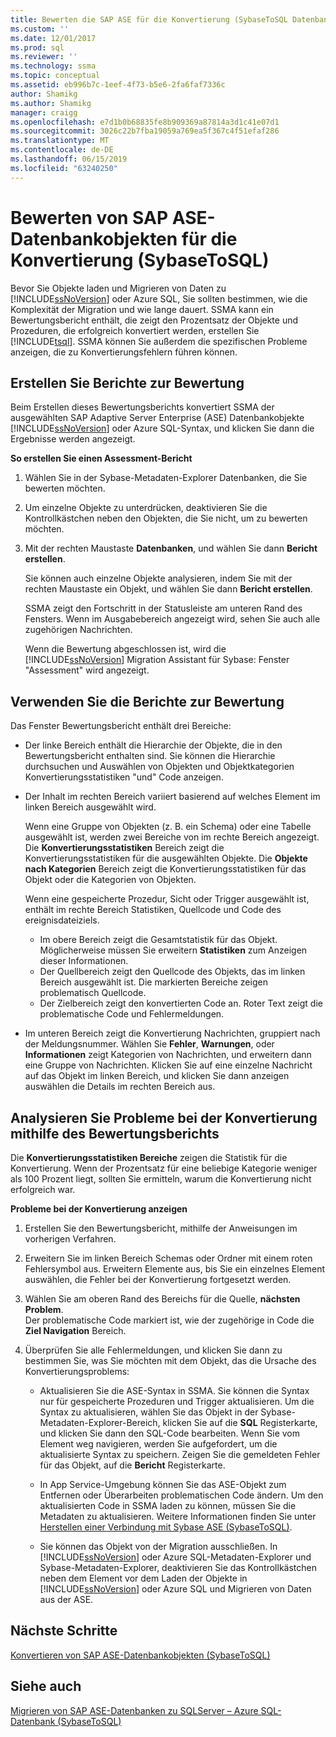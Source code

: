 ```yaml
---
title: Bewerten die SAP ASE für die Konvertierung (SybaseToSQL Datenbankobjekte) | Microsoft-Dokumentation
ms.custom: ''
ms.date: 12/01/2017
ms.prod: sql
ms.reviewer: ''
ms.technology: ssma
ms.topic: conceptual
ms.assetid: eb996b7c-1eef-4f73-b5e6-2fa6faf7336c
author: Shamikg
ms.author: Shamikg
manager: craigg
ms.openlocfilehash: e7d1b0b68835fe8b909369a87814a3d1c41e07d1
ms.sourcegitcommit: 3026c22b7fba19059a769ea5f367c4f51efaf286
ms.translationtype: MT
ms.contentlocale: de-DE
ms.lasthandoff: 06/15/2019
ms.locfileid: "63240250"
---
```

# <a name="assessing-sap-ase-database-objects-for-conversion-sybasetosql"></a>Bewerten von SAP ASE-Datenbankobjekten für die Konvertierung (SybaseToSQL)
Bevor Sie Objekte laden und Migrieren von Daten zu [!INCLUDE[ssNoVersion](../../includes/ssnoversion-md.md)] oder Azure SQL, Sie sollten bestimmen, wie die Komplexität der Migration und wie lange dauert. SSMA kann ein Bewertungsbericht enthält, die zeigt den Prozentsatz der Objekte und Prozeduren, die erfolgreich konvertiert werden, erstellen Sie [!INCLUDE[tsql](../../includes/tsql-md.md)]. SSMA können Sie außerdem die spezifischen Probleme anzeigen, die zu Konvertierungsfehlern führen können.  
  
## <a name="create-assessment-reports"></a>Erstellen Sie Berichte zur Bewertung  
Beim Erstellen dieses Bewertungsberichts konvertiert SSMA der ausgewählten SAP Adaptive Server Enterprise (ASE) Datenbankobjekte [!INCLUDE[ssNoVersion](../../includes/ssnoversion-md.md)] oder Azure SQL-Syntax, und klicken Sie dann die Ergebnisse werden angezeigt.  
  
**So erstellen Sie einen Assessment-Bericht**  
  
1.  Wählen Sie in der Sybase-Metadaten-Explorer Datenbanken, die Sie bewerten möchten.  
  
2.  Um einzelne Objekte zu unterdrücken, deaktivieren Sie die Kontrollkästchen neben den Objekten, die Sie nicht, um zu bewerten möchten.  
  
3.  Mit der rechten Maustaste **Datenbanken**, und wählen Sie dann **Bericht erstellen**.  
  
    Sie können auch einzelne Objekte analysieren, indem Sie mit der rechten Maustaste ein Objekt, und wählen Sie dann **Bericht erstellen**.  
  
    SSMA zeigt den Fortschritt in der Statusleiste am unteren Rand des Fensters. Wenn im Ausgabebereich angezeigt wird, sehen Sie auch alle zugehörigen Nachrichten.  
  
    Wenn die Bewertung abgeschlossen ist, wird die [!INCLUDE[ssNoVersion](../../includes/ssnoversion-md.md)] Migration Assistant für Sybase: Fenster "Assessment" wird angezeigt.  
  
## <a name="use-assessment-reports"></a>Verwenden Sie die Berichte zur Bewertung  
Das Fenster Bewertungsbericht enthält drei Bereiche:  
  
-   Der linke Bereich enthält die Hierarchie der Objekte, die in den Bewertungsbericht enthalten sind. Sie können die Hierarchie durchsuchen und Auswählen von Objekten und Objektkategorien Konvertierungsstatistiken "und" Code anzeigen.  
  
-   Der Inhalt im rechten Bereich variiert basierend auf welches Element im linken Bereich ausgewählt wird.  
  
    Wenn eine Gruppe von Objekten (z. B. ein Schema) oder eine Tabelle ausgewählt ist, werden zwei Bereiche von im rechte Bereich angezeigt. Die **Konvertierungsstatistiken** Bereich zeigt die Konvertierungsstatistiken für die ausgewählten Objekte. Die **Objekte nach Kategorien** Bereich zeigt die Konvertierungsstatistiken für das Objekt oder die Kategorien von Objekten.  
  
    Wenn eine gespeicherte Prozedur, Sicht oder Trigger ausgewählt ist, enthält im rechte Bereich Statistiken, Quellcode und Code des ereignisdateiziels.  
  
    -   Im obere Bereich zeigt die Gesamtstatistik für das Objekt. Möglicherweise müssen Sie erweitern **Statistiken** zum Anzeigen dieser Informationen. 
    -   Der Quellbereich zeigt den Quellcode des Objekts, das im linken Bereich ausgewählt ist. Die markierten Bereiche zeigen problematisch Quellcode.  
    -   Der Zielbereich zeigt den konvertierten Code an. Roter Text zeigt die problematische Code und Fehlermeldungen.  
  
-   Im unteren Bereich zeigt die Konvertierung Nachrichten, gruppiert nach der Meldungsnummer. Wählen Sie **Fehler**, **Warnungen**, oder **Informationen** zeigt Kategorien von Nachrichten, und erweitern dann eine Gruppe von Nachrichten. Klicken Sie auf eine einzelne Nachricht auf das Objekt im linken Bereich, und klicken Sie dann anzeigen auswählen die Details im rechten Bereich aus.  
  
## <a name="analyze-conversion-problems-by-using-the-assessment-report"></a>Analysieren Sie Probleme bei der Konvertierung mithilfe des Bewertungsberichts  
Die **Konvertierungsstatistiken Bereiche** zeigen die Statistik für die Konvertierung. Wenn der Prozentsatz für eine beliebige Kategorie weniger als 100 Prozent liegt, sollten Sie ermitteln, warum die Konvertierung nicht erfolgreich war.  
  
**Probleme bei der Konvertierung anzeigen**  
  
1.  Erstellen Sie den Bewertungsbericht, mithilfe der Anweisungen im vorherigen Verfahren.  
  
2.  Erweitern Sie im linken Bereich Schemas oder Ordner mit einem roten Fehlersymbol aus. Erweitern Elemente aus, bis Sie ein einzelnes Element auswählen, die Fehler bei der Konvertierung fortgesetzt werden.  
  
3.  Wählen Sie am oberen Rand des Bereichs für die Quelle, **nächsten Problem**.  
    Der problematische Code markiert ist, wie der zugehörige in Code die **Ziel Navigation** Bereich.  
  
4.  Überprüfen Sie alle Fehlermeldungen, und klicken Sie dann zu bestimmen Sie, was Sie möchten mit dem Objekt, das die Ursache des Konvertierungsproblems:  
  
    -   Aktualisieren Sie die ASE-Syntax in SSMA. Sie können die Syntax nur für gespeicherte Prozeduren und Trigger aktualisieren. Um die Syntax zu aktualisieren, wählen Sie das Objekt in der Sybase-Metadaten-Explorer-Bereich, klicken Sie auf die **SQL** Registerkarte, und klicken Sie dann den SQL-Code bearbeiten. Wenn Sie vom Element weg navigieren, werden Sie aufgefordert, um die aktualisierte Syntax zu speichern. Zeigen Sie die gemeldeten Fehler für das Objekt, auf die **Bericht** Registerkarte.  
  
    -   In App Service-Umgebung können Sie das ASE-Objekt zum Entfernen oder Überarbeiten problematischen Code ändern. Um den aktualisierten Code in SSMA laden zu können, müssen Sie die Metadaten zu aktualisieren. Weitere Informationen finden Sie unter [Herstellen einer Verbindung mit Sybase ASE &#40;SybaseToSQL&#41;](../../ssma/sybase/connecting-to-sybase-ase-sybasetosql.md).  
  
    -   Sie können das Objekt von der Migration ausschließen. In [!INCLUDE[ssNoVersion](../../includes/ssnoversion-md.md)] oder Azure SQL-Metadaten-Explorer und Sybase-Metadaten-Explorer, deaktivieren Sie das Kontrollkästchen neben dem Element vor dem Laden der Objekte in [!INCLUDE[ssNoVersion](../../includes/ssnoversion-md.md)] oder Azure SQL und Migrieren von Daten aus der ASE.
  
## <a name="next-steps"></a>Nächste Schritte  
[Konvertieren von SAP ASE-Datenbankobjekten &#40;SybaseToSQL&#41;](../../ssma/sybase/converting-sybase-ase-database-objects-sybasetosql.md)  
  
## <a name="see-also"></a>Siehe auch  
[Migrieren von SAP ASE-Datenbanken zu SQLServer – Azure SQL-Datenbank &#40;SybaseToSQL&#41;](../../ssma/sybase/migrating-sybase-ase-databases-to-sql-server-azure-sql-db-sybasetosql.md)  
  
